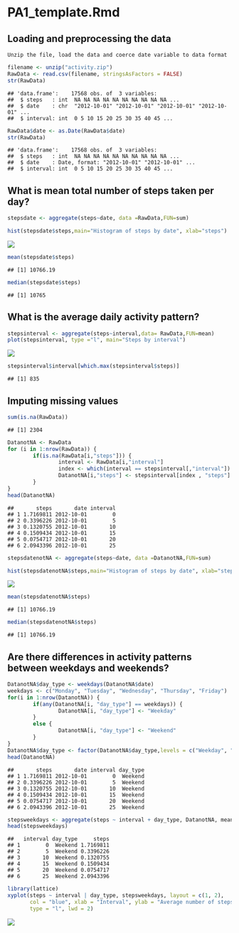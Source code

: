 # PA1_template.Rmd


## Loading and preprocessing the data

```
Unzip the file, load the data and coerce date variable to data format
```

```r
filename <- unzip("activity.zip")
RawData <- read.csv(filename, stringsAsFactors = FALSE)
str(RawData)
```

```
## 'data.frame':	17568 obs. of  3 variables:
##  $ steps   : int  NA NA NA NA NA NA NA NA NA NA ...
##  $ date    : chr  "2012-10-01" "2012-10-01" "2012-10-01" "2012-10-01" ...
##  $ interval: int  0 5 10 15 20 25 30 35 40 45 ...
```

```r
RawData$date <- as.Date(RawData$date)
str(RawData)
```

```
## 'data.frame':	17568 obs. of  3 variables:
##  $ steps   : int  NA NA NA NA NA NA NA NA NA NA ...
##  $ date    : Date, format: "2012-10-01" "2012-10-01" ...
##  $ interval: int  0 5 10 15 20 25 30 35 40 45 ...
```




## What is mean total number of steps taken per day?


```r
stepsdate <- aggregate(steps~date, data =RawData,FUN=sum)

hist(stepsdate$steps,main="Histogram of steps by date", xlab="steps")
```

![](PA1_template_files/figure-html/unnamed-chunk-2-1.png) 

```r
mean(stepsdate$steps)
```

```
## [1] 10766.19
```

```r
median(stepsdate$steps)
```

```
## [1] 10765
```

## What is the average daily activity pattern?

```r
stepsinterval <- aggregate(steps~interval,data= RawData,FUN=mean)
plot(stepsinterval, type ="l", main="Steps by interval")
```

![](PA1_template_files/figure-html/unnamed-chunk-3-1.png) 

```r
stepsinterval$interval[which.max(stepsinterval$steps)]
```

```
## [1] 835
```



## Imputing missing values

```r
sum(is.na(RawData))
```

```
## [1] 2304
```

```r
DatanotNA <- RawData
for (i in 1:nrow(RawData)) {
        if(is.na(RawData[i,"steps"])) {
                interval <- RawData[i,"interval"]
                index <- which(interval == stepsinterval[,"interval"])
                DatanotNA[i,"steps"] <- stepsinterval[index , "steps"]
        }
}
head(DatanotNA)
```

```
##       steps       date interval
## 1 1.7169811 2012-10-01        0
## 2 0.3396226 2012-10-01        5
## 3 0.1320755 2012-10-01       10
## 4 0.1509434 2012-10-01       15
## 5 0.0754717 2012-10-01       20
## 6 2.0943396 2012-10-01       25
```

```r
stepsdatenotNA <- aggregate(steps~date, data =DatanotNA,FUN=sum)

hist(stepsdatenotNA$steps,main="Histogram of steps by date", xlab="steps")
```

![](PA1_template_files/figure-html/unnamed-chunk-4-1.png) 

```r
mean(stepsdatenotNA$steps)
```

```
## [1] 10766.19
```

```r
median(stepsdatenotNA$steps)
```

```
## [1] 10766.19
```


## Are there differences in activity patterns between weekdays and weekends?

```r
DatanotNA$day_type <- weekdays(DatanotNA$date)
weekdays <- c("Monday", "Tuesday", "Wednesday", "Thursday", "Friday")
for(i in 1:nrow(DatanotNA)) {
        if(any(DatanotNA[i, "day_type"] == weekdays)) {
                DatanotNA[i, "day_type"] <- "Weekday"
        }
        else {
                DatanotNA[i, "day_type"] <- "Weekend"                
        }
}
DatanotNA$day_type <- factor(DatanotNA$day_type,levels = c("Weekday", "Weekend")) 
head(DatanotNA)
```

```
##       steps       date interval day_type
## 1 1.7169811 2012-10-01        0  Weekend
## 2 0.3396226 2012-10-01        5  Weekend
## 3 0.1320755 2012-10-01       10  Weekend
## 4 0.1509434 2012-10-01       15  Weekend
## 5 0.0754717 2012-10-01       20  Weekend
## 6 2.0943396 2012-10-01       25  Weekend
```

```r
stepsweekdays <- aggregate(steps ~ interval + day_type, DatanotNA, mean)
head(stepsweekdays)
```

```
##   interval day_type     steps
## 1        0  Weekend 1.7169811
## 2        5  Weekend 0.3396226
## 3       10  Weekend 0.1320755
## 4       15  Weekend 0.1509434
## 5       20  Weekend 0.0754717
## 6       25  Weekend 2.0943396
```

```r
library(lattice)
xyplot(steps ~ interval | day_type, stepsweekdays, layout = c(1, 2),
       col = "blue", xlab = "Interval", ylab = "Average number of steps", 
       type = "l", lwd = 2)
```

![](PA1_template_files/figure-html/unnamed-chunk-5-1.png) 
